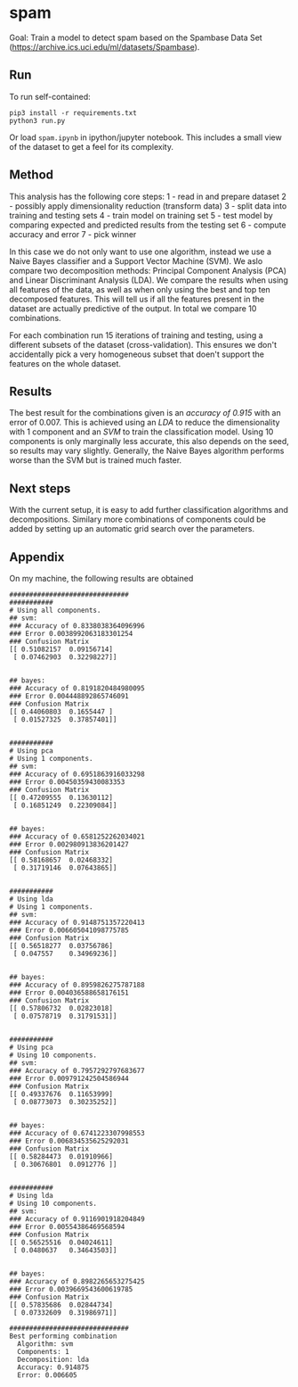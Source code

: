 # spam

Goal: Train a model to detect spam based on the Spambase Data Set (https://archive.ics.uci.edu/ml/datasets/Spambase).

## Run

To run self-contained:
```
pip3 install -r requirements.txt
python3 run.py
```

Or load `spam.ipynb` in ipython/jupyter notebook. This includes a small view of the dataset to get a feel for its complexity.

## Method
This analysis has the following core steps:
1 - read in and prepare dataset
2 - possibly apply dimensionality reduction (transform data)
3 - split data into training and testing sets
4 - train model on training set
5 - test model by comparing expected and predicted results from the testing set
6 - compute accuracy and error
7 - pick winner

In this case we do not only want to use one algorithm, instead we use a Naive Bayes classifier and a Support Vector Machine (SVM). We aslo compare two decomposition methods: Principal Component Analysis (PCA) and Linear Discriminant Analysis (LDA). We compare the results when using all features of the data, as well as when only using the best and top ten decomposed features. This will tell us if all the features present in the dataset are actually predictive of the output. In total we compare 10 combinations.

For each combination run 15 iterations of training and testing, using a different subsets of the dataset (cross-validation). This ensures we don't accidentally pick a very homogeneous subset that doen't support the features on the whole dataset.

## Results
The best result for the combinations given is an *accuracy of 0.915* with an error of 0.007. This is achieved using an *LDA* to reduce the dimensionality with 1 component and an *SVM* to train the classification model. Using 10 components is only marginally less accurate, this also depends on the seed, so results may vary slightly. Generally, the Naive Bayes algorithm performs worse than the SVM but is trained much faster.

## Next steps
With the current setup, it is easy to add further classification algorithms and decompositions. Similary more combinations of components could be added by setting up an automatic grid search over the parameters.

## Appendix

On my machine, the following results are obtained

```
##############################
###########
# Using all components.
## svm:
### Accuracy of 0.8338038364096996
### Error 0.0038992063183301254
### Confusion Matrix
[[ 0.51082157  0.09156714]
 [ 0.07462903  0.32298227]]


## bayes:
### Accuracy of 0.8191820484980095
### Error 0.004448892865746091
### Confusion Matrix
[[ 0.44060803  0.1655447 ]
 [ 0.01527325  0.37857401]]


###########
# Using pca
# Using 1 components.
## svm:
### Accuracy of 0.6951863916033298
### Error 0.00450359430083353
### Confusion Matrix
[[ 0.47209555  0.13630112]
 [ 0.16851249  0.22309084]]


## bayes:
### Accuracy of 0.6581252262034021
### Error 0.002980913836201427
### Confusion Matrix
[[ 0.58168657  0.02468332]
 [ 0.31719146  0.07643865]]


###########
# Using lda
# Using 1 components.
## svm:
### Accuracy of 0.9148751357220413
### Error 0.006605041098775785
### Confusion Matrix
[[ 0.56518277  0.03756786]
 [ 0.047557    0.34969236]]


## bayes:
### Accuracy of 0.8959826275787188
### Error 0.004036588658176151
### Confusion Matrix
[[ 0.57806732  0.02823018]
 [ 0.07578719  0.31791531]]


###########
# Using pca
# Using 10 components.
## svm:
### Accuracy of 0.7957292797683677
### Error 0.009791242504586944
### Confusion Matrix
[[ 0.49337676  0.11653999]
 [ 0.08773073  0.30235252]]


## bayes:
### Accuracy of 0.6741223307998553
### Error 0.006834535625292031
### Confusion Matrix
[[ 0.58284473  0.01910966]
 [ 0.30676801  0.0912776 ]]


###########
# Using lda
# Using 10 components.
## svm:
### Accuracy of 0.9116901918204849
### Error 0.00554386469568594
### Confusion Matrix
[[ 0.56525516  0.04024611]
 [ 0.0480637   0.34643503]]


## bayes:
### Accuracy of 0.8982265653275425
### Error 0.0039669543600619785
### Confusion Matrix
[[ 0.57835686  0.02844734]
 [ 0.07332609  0.31986971]]

##############################
Best performing combination
  Algorithm: svm
  Components: 1
  Decomposition: lda
  Accuracy: 0.914875
  Error: 0.006605
```

